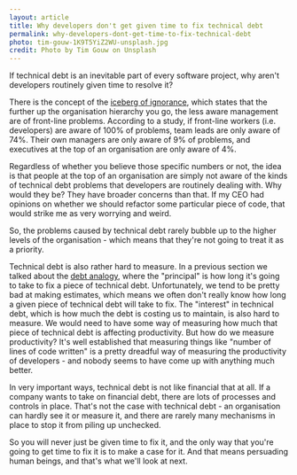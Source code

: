 ```yaml
---
layout: article
title: Why developers don't get given time to fix technical debt
permalink: why-developers-dont-get-time-to-fix-technical-debt
photo: tim-gouw-1K9T5YiZ2WU-unsplash.jpg
credit: Photo by Tim Gouw on Unsplash
---
```


If technical debt is an inevitable part of every software project, why aren't developers routinely given time to resolve it?

There is the concept of the [iceberg of ignorance](https://corporate-rebels.com/iceberg-of-ignorance/), which states that the further up the organisation hierarchy you go, the less aware management are of front-line problems. According to a study, if front-line workers (i.e. developers) are aware of 100% of problems, team leads are only aware of 74%. Their own managers are only aware of 9% of problems, and executives at the top of an organisation are only aware of 4%.

Regardless of whether you believe those specific numbers or not, the idea is that people at the top of an organisation are simply not aware of the kinds of technical debt problems that developers are routinely dealing with. Why would they be? They have broader concerns than that. If my CEO had opinions on whether we should refactor some particular piece of code, that would strike me as very worrying and weird.

So, the problems caused by technical debt rarely bubble up to the higher levels of the organisation - which means that they're not going to treat it as a priority.

Technical debt is also rather hard to measure. In a previous section we talked about the [debt analogy](why-fix-technical-debt#the-debt-analogy), where the "principal" is how long it's going to take to fix a piece of technical debt. Unfortunately, we tend to be pretty bad at making estimates, which means we often don't really know how long a given piece of technical debt will take to fix. The "interest" in technical debt, which is how much the debt is costing us to maintain, is also hard to measure. We would need to have some way of measuring how much that piece of technical debt is affecting productivity. But how do we measure productivity? It's well established that measuring things like "number of lines of code written" is a pretty dreadful way of measuring the productivity of developers - and nobody seems to have come up with anything much better.

In very important ways, technical debt is not like financial that at all. If a company wants to take on financial debt, there are lots of processes and controls in place. That's not the case with technical debt - an organisation can hardly see it or measure it, and there are rarely many mechanisms in place to stop it from piling up unchecked.

So you will never just be given time to fix it, and the only way that you're going to get time to fix it is to make a case for it. And that means persuading human beings, and that's what we'll look at next.
